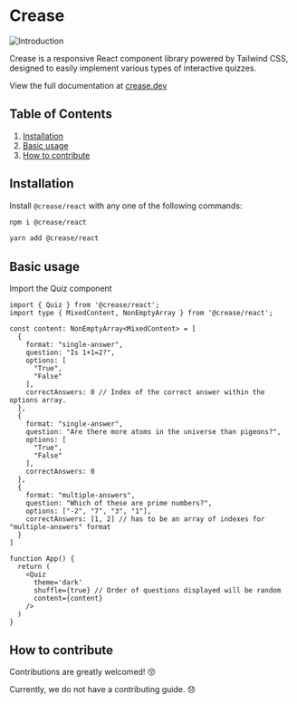 # Crease

![Introduction](./introduction.gif)

Crease is a responsive React component library powered by Tailwind CSS, designed to easily implement various types of interactive quizzes.

View the full documentation at [crease.dev](https://www.crease.dev)

## Table of Contents

1. [Installation](#installation)
2. [Basic usage](#usage)
3. [How to contribute](#contribute)

## Installation <a name="installation"></a>

Install `@crease/react` with any one of the following commands:

```bash
npm i @crease/react
```

```bash
yarn add @crease/react
```

## Basic usage <a name="usage"></a>

Import the Quiz component

```tsx title="App.tsx"
import { Quiz } from '@crease/react';
import type { MixedContent, NonEmptyArray } from '@crease/react';

const content: NonEmptyArray<MixedContent> = [
  {
    format: "single-answer",
    question: "Is 1+1=2?",
    options: [
      "True",
      "False"
    ],
    correctAnswers: 0 // Index of the correct answer within the options array.
  },    
  {
    format: "single-answer",
    question: "Are there more atoms in the universe than pigeons?",
    options: [
      "True",
      "False"
    ],
    correctAnswers: 0
  },
  {
    format: "multiple-answers",
    question: "Which of these are prime numbers?",
    options: ["-2", "7", "3", "1"],
    correctAnswers: [1, 2] // has to be an array of indexes for "multiple-answers" format
  }
]

function App() {
  return (
    <Quiz
      theme='dark' 
      shuffle={true} // Order of questions displayed will be random
      content={content}
    />
  )
}
```

## How to contribute <a name="contribute"></a>

Contributions are greatly welcomed! 😚

Currently, we do not have a contributing guide. 😞